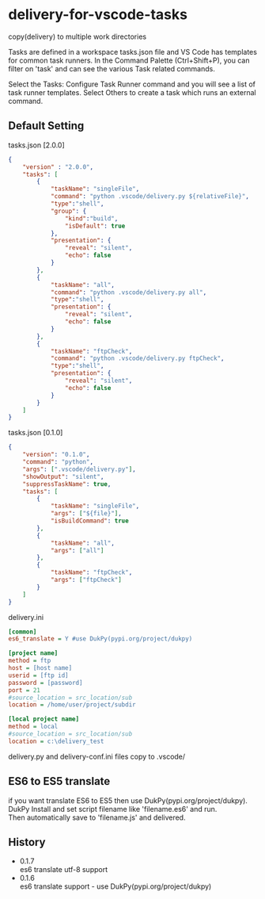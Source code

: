 # delivery-for-vscode-tasks
copy(delivery) to multiple work directories

Tasks are defined in a workspace tasks.json file and VS Code has templates for common task runners. In the Command Palette (Ctrl+Shift+P), you can filter on 'task' and can see the various Task related commands.

Select the Tasks: Configure Task Runner command and you will see a list of task runner templates. Select Others to create a task which runs an external command.

## Default Setting
tasks.json [2.0.0]
```json
{
    "version" : "2.0.0",
    "tasks": [
        {
            "taskName": "singleFile",
            "command": "python .vscode/delivery.py ${relativeFile}",
            "type":"shell",
            "group": {
                "kind":"build",
                "isDefault": true
            },
            "presentation": {
                "reveal": "silent",
                "echo": false
            }
        },
        {
            "taskName": "all",
            "command": "python .vscode/delivery.py all",
            "type":"shell",
            "presentation": {
                "reveal": "silent",
                "echo": false
            }
        },
        {
            "taskName": "ftpCheck",
            "command": "python .vscode/delivery.py ftpCheck",
            "type":"shell",
            "presentation": {
                "reveal": "silent",
                "echo": false
            }
        }
    ]
}
```

tasks.json [0.1.0]
```json
{
    "version": "0.1.0",
    "command": "python",
    "args": [".vscode/delivery.py"],
    "showOutput": "silent",
    "suppressTaskName": true,
    "tasks": [
        {
            "taskName": "singleFile",
            "args": ["${file}"],
            "isBuildCommand": true
        },
        {
            "taskName": "all",
            "args": ["all"]
        },
        {
            "taskName": "ftpCheck",
            "args": ["ftpCheck"]
        }
    ]
}
```

delivery.ini
```ini
[common]
es6_translate = Y #use DukPy(pypi.org/project/dukpy)

[project name]
method = ftp
host = [host name]
userid = [ftp id]
password = [password]
port = 21
#source_location = src_location/sub
location = /home/user/project/subdir

[local project name]
method = local
#source_location = src_location/sub
location = c:\delivery_test
```

delivery.py and delivery-conf.ini files copy to .vscode/

## ES6 to ES5 translate
if you want translate ES6 to ES5 then use DukPy(pypi.org/project/dukpy).   
DukPy Install and set script filename like 'filename.es6' and run.   
Then automatically save to 'filename.js' and delivered.

## History
- 0.1.7   
es6 translate utf-8 support
- 0.1.6   
es6 translate support - use DukPy(pypi.org/project/dukpy)